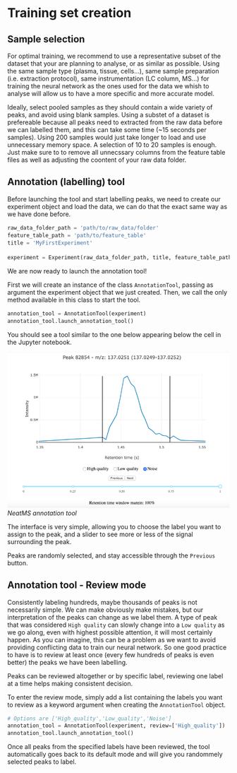 # Training set creation

## Sample selection

For optimal training, we recommend to use a representative subset of the dataset that your are planning to analyse, or as similar as possible. Using the same sample type (plasma, tissue, cells...), same sample preparation (i.e. extraction protocol), same instrumentation (LC column, MS...) for training the neural network as the ones used for the data we whish to analyse will allow us to have a more specific and more accurate model. 

Ideally, select pooled samples as they should contain a wide variety of peaks, and avoid using blank samples. Using a substet of a dataset is prefereable because all peaks need to extracted from the raw data before we can labelled them, and this can take some time (~15 seconds per samples). Using 200 samples would just take longer to load and use unnecessary memory space. A selection of 10 to 20 samples is enough. Just make sure to to remove all unnecssary columns from the feature table files as well as adjusting the coontent of your raw data folder.

## Annotation (labelling) tool

Before launching the tool and start labelling peaks, we need to create our experiment object and load the data, we can do that the exact same way as we have done before.

``` python
raw_data_folder_path = 'path/to/raw_data/folder'
feature_table_path = 'path/to/feature_table'
title = 'MyFirstExperiment'

experiment = Experiment(raw_data_folder_path, title, feature_table_path, load_MS1=True)
```

We are now ready to launch the annotation tool!

First we will create an instance of the class `AnnotationTool`, passing as argument the experiment object that we just created. Then, we call the only method available in this class to start the tool.

``` python
annotation_tool = AnnotationTool(experiment)
annotation_tool.launch_annotation_tool()
```

You should see a tool similar to the one below appearing below the cell in the Jupyter notebook.

![NeatMS annotation tool](../img/annotation_tool.png)
*NeatMS annotation tool*

The interface is very simple, allowing you to choose the label you want to assign to the peak, and a slider to see more or less of the signal surrounding the peak.

Peaks are randomly selected, and stay accessible through the `Previous` button.

## Annotation tool - Review mode

Consistently labeling hundreds, maybe thousands of peaks is not necessarily simple. We can make obviously make mistakes, but our interpretation of the peaks can change as we label them. A type of peak that was considered `High quality` can slowly change into a `Low quality` as we go along, even with highest possible attention, it will most certainly happen. As you can imagine, this can be a problem as we want to avoid providing conflicting data to train our neural network. So one good practice to have is to review at least once (every few hundreds of peaks is even better) the peaks we have been labelling. 

Peaks can be reviewed altogether or by specific label, reviewing one label at a time helps making consistent decision.

To enter the review mode, simply add a list containing the labels you want to review as a keyword argument when creating the `AnnotationTool` object.

``` python
# Options are ['High_quality','Low_quality','Noise']
annotation_tool = AnnotationTool(experiment, review=['High_quality'])
annotation_tool.launch_annotation_tool()
``` 

Once all peaks from the specified labels have been reviewed, the tool automatically goes back to its default mode and will give you randommely selected peaks to label.

